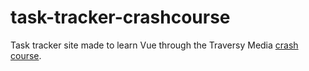 # task-tracker-crashcourse

Task tracker site made to learn Vue through the Traversy Media [crash course](https://www.youtube.com/watch?v=qZXt1Aom3Cs).
